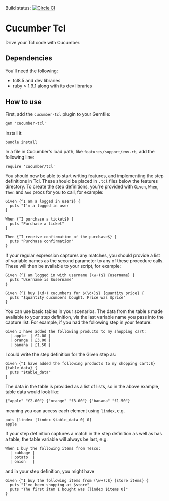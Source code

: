 Build status: [![Circle CI](https://circleci.com/gh/cucumber/cucumber-ruby-tcl/tree/master.svg?style=svg)](https://circleci.com/gh/cucumber/cucumber-ruby-tcl/tree/master)

Cucumber Tcl
============

Drive your Tcl code with Cucumber.

Dependencies
------------

You'll need the following:

* tcl8.5 and dev libraries
* ruby > 1.9.1 along with its dev libraries

How to use
----------

First, add the `cucumber-tcl` plugin to your Gemfile:

    gem 'cucumber-tcl'

Install it:

    bundle install

In a file in Cucumber's load path, like `features/support/env.rb`, add the following line:

    require 'cucumber/tcl'

You should now be able to start writing features, and implementing the step definitions in Tcl. These should be placed in `.tcl` files below the features directory. To create the step definitions, you're provided with `Given`, `When`, `Then` and `And` procs for you to call, for example:

    Given {^I am a logged in user$} {
      puts "I'm a logged in user
    }

    When {^I purchase a ticket$} {
      puts "Purchase a ticket"
    }

    Then {^I receive confirmation of the purchase$} {
      puts "Purchase confirmation"
    }

If your regular expression captures any matches, you should provide a list of variable names as the second parameter to any of these procedure calls. These will then be available to your script, for example:

    Given {^I am logged in with username (\w+)$} {username} {
      puts "Username is $username"
    }

    Given {^I buy (\d+) cucumbers for $(\d+)$} {quantity price} {
      puts "$quantity cucumbers bought. Price was $price"
    }

You can use basic tables in your scenarios. The data from the table s made available to your step definition, via the last variable name you pass into the capture list. For example, if you had the following step in your feature:

    Given I have added the following products to my shopping cart:
      | apple  | £2.00 |
      | orange | £3.00 |
      | banana | £1.50 |

I could write the step definition for the Given step as:

    Given {^I have added the following products to my shopping cart:$} {table_data} {
      puts "$table_data"
    }

The data in the table is provided as a list of lists, so in the above example, table data would look like:

    {"apple" "£2.00"} {"orange" "£3.00"} {"banana" "£1.50"}

meaning you can access each element using `lindex`, e.g.

    puts [lindex [lindex $table_data 0] 0]
    apple

If your step definition captures a match in the step definition as well as has a table, the table variable will always be last, e.g.

    When I buy the following items from Tesco:
      | cabbage |
      | potato  |
      | onion   |

and in your step definition, you might have

    Given {^I buy the following items from (\w+):$} {store items} {
      puts "I've been shopping at $store"
      puts "The first item I bought was [lindex $items 0]"
    }

